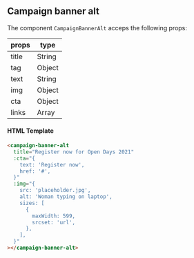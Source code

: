 
## Campaign banner alt

The component `CampaignBannerAlt` acceps the following props:

| props    	| type    	|
|----------	|---------	|
| title   	| String  	|
| tag      	| Object  	|
| text 	    | String   	|
| img     	| Object  	|
| cta     	| Object  	|
| links     | Array  	|

#### HTML Template

```html
<campaign-banner-alt
  title="Register now for Open Days 2021"
  :cta="{
    text: 'Register now',
    href: '#',
  }"
  :img="{
    src: 'placeholder.jpg',
    alt: 'Woman typing on laptop',
    sizes: [
      {
        maxWidth: 599,
        srcset: 'url',
      },
    ],
  }"
></campaign-banner-alt>
```
